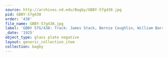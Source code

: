 ```yaml
---
source: http://archives.nd.edu/Bagby/GBBY-57g438.jpg
pid: GBBY-57g438
order: '438'
file_name: GBBY-57g438.jpg
label: 'GBBY 57G/438: Track: James Stack, Bernie Coughlin, William Barr - 1925'
_date: '1925'
object_type: glass plate negative
layout: generic_collection_item
collection: bagby
---
```

